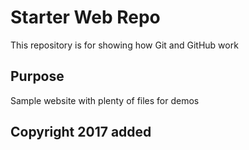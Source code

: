 # Starter Web Repo

This repository is for showing how Git and GitHub work

## Purpose

Sample website with plenty of files for demos

## Copyright 2017 added

